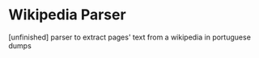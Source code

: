 Wikipedia Parser
================

[unfinished] parser to extract pages' text from a wikipedia in portuguese dumps
